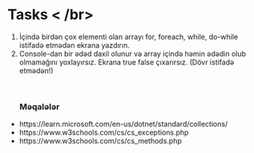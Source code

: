 # Tasks < /br>
<ol>
<li>İçində birdən çox elementi olan arrayı for, foreach, while, do-while istifadə etmədən ekrana yazdırın.</li>
<li>Console-dan bir ədəd daxil olunur və array içində həmin ədədin olub olmamağını yoxlayırsız. Ekrana true false çıxarırsız. (Dövr istifadə etmədən!)</li>
</ol>
</br>
<ul>
<h3>Məqalələr</h3>
<li>https://learn.microsoft.com/en-us/dotnet/standard/collections/</li>
<li>https://www.w3schools.com/cs/cs_exceptions.php</li>
<li>https://www.w3schools.com/cs/cs_methods.php</li>
</ul>
